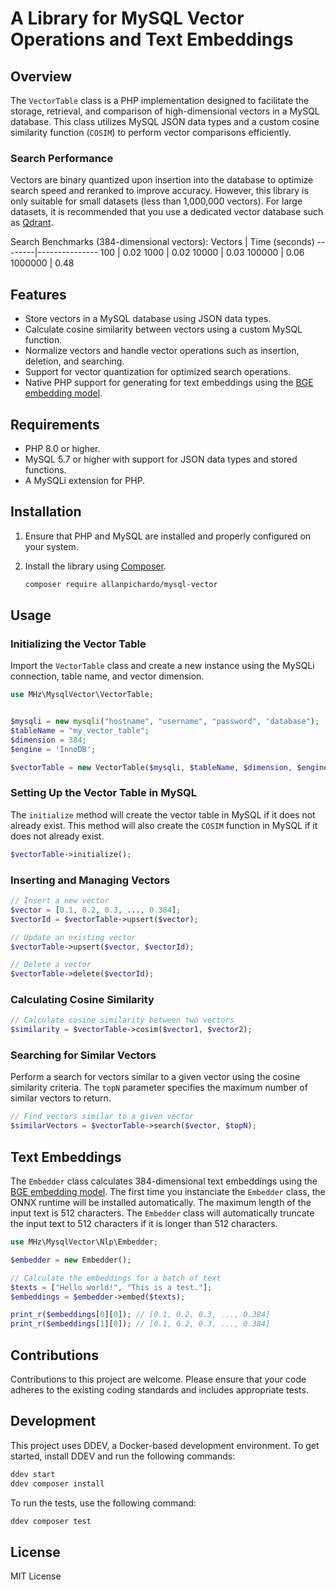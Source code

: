 # A Library for MySQL Vector Operations and Text Embeddings

## Overview
The `VectorTable` class is a PHP implementation designed to facilitate the storage, retrieval, and comparison of high-dimensional vectors in a MySQL database. This class utilizes MySQL JSON data types and a custom cosine similarity function (`COSIM`) to perform vector comparisons efficiently. 

### Search Performance
Vectors are binary quantized upon insertion into the database to optimize search speed and reranked to improve accuracy.
However, this library is only suitable for small datasets (less than 1,000,000 vectors). For large datasets, it is recommended that you use a dedicated vector database such as [Qdrant](https://qdrant.tech/).

Search Benchmarks (384-dimensional vectors):
Vectors | Time (seconds)
--------|---------------
100     | 0.02
1000    | 0.02
10000   | 0.03
100000  | 0.06
1000000 | 0.48

## Features
- Store vectors in a MySQL database using JSON data types.
- Calculate cosine similarity between vectors using a custom MySQL function.
- Normalize vectors and handle vector operations such as insertion, deletion, and searching.
- Support for vector quantization for optimized search operations.
- Native PHP support for generating for text embeddings using the [BGE embedding model](https://huggingface.co/BAAI/bge-base-en-v1.5).

## Requirements
- PHP 8.0 or higher.
- MySQL 5.7 or higher with support for JSON data types and stored functions.
- A MySQLi extension for PHP.

## Installation
1. Ensure that PHP and MySQL are installed and properly configured on your system.
2. Install the library using [Composer](https://getcomposer.org/).

   ```bash
   composer require allanpichardo/mysql-vector
   ```

## Usage

### Initializing the Vector Table
Import the `VectorTable` class and create a new instance using the MySQLi connection, table name, and vector dimension.
```php
use MHz\MysqlVector\VectorTable;


$mysqli = new mysqli("hostname", "username", "password", "database");
$tableName = "my_vector_table";
$dimension = 384;
$engine = 'InnoDB';

$vectorTable = new VectorTable($mysqli, $tableName, $dimension, $engine);
```

### Setting Up the Vector Table in MySQL
The `initialize` method will create the vector table in MySQL if it does not already exist. This method will also create the `COSIM` function in MySQL if it does not already exist.
```php
$vectorTable->initialize();
```

### Inserting and Managing Vectors
```php
// Insert a new vector
$vector = [0.1, 0.2, 0.3, ..., 0.384];
$vectorId = $vectorTable->upsert($vector);

// Update an existing vector
$vectorTable->upsert($vector, $vectorId);

// Delete a vector
$vectorTable->delete($vectorId);
```

### Calculating Cosine Similarity
```php
// Calculate cosine similarity between two vectors
$similarity = $vectorTable->cosim($vector1, $vector2);
```

### Searching for Similar Vectors
Perform a search for vectors similar to a given vector using the cosine similarity criteria. The `topN` parameter specifies the maximum number of similar vectors to return.
```php
// Find vectors similar to a given vector
$similarVectors = $vectorTable->search($vector, $topN);
```

## Text Embeddings
The `Embedder` class calculates 384-dimensional text embeddings using the [BGE embedding model](https://huggingface.co/BAAI/bge-base-en-v1.5). The first time you instanciate the `Embedder` class, the ONNX runtime will be installed automatically.
The maximum length of the input text is 512 characters. The `Embedder` class will automatically truncate the input text to 512 characters if it is longer than 512 characters.

```php
use MHz\MysqlVector\Nlp\Embedder;

$embedder = new Embedder();

// Calculate the embeddings for a batch of text
$texts = ["Hello world!", "This is a test."];
$embeddings = $embedder->embed($texts);

print_r($embeddings[0][0]); // [0.1, 0.2, 0.3, ..., 0.384]
print_r($embeddings[1][0]); // [0.1, 0.2, 0.3, ..., 0.384]
```

## Contributions
Contributions to this project are welcome. Please ensure that your code adheres to the existing coding standards and includes appropriate tests.

## Development
This project uses DDEV, a Docker-based development environment. To get started, install DDEV and run the following commands:

```bash
ddev start
ddev composer install
```

To run the tests, use the following command:

```bash
ddev composer test
```

## License
MIT License